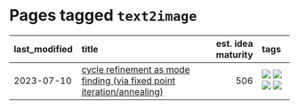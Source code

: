 # Pages tagged `text2image`

|last_modified|title|est. idea maturity|tags
|:---|:---|---:|:---|
|2023-07-10|[cycle refinement as mode finding (via fixed point iteration/annealing)](../cycle_refinement_as_modefinding.md)|506|[![](https://img.shields.io/badge/tag-experimental-b25b5)](../tags/experimental.md) [![](https://img.shields.io/badge/tag-publication-b08442)](../tags/publication.md) [![](https://img.shields.io/badge/tag-text2image-be4650)](../tags/text2image.md) [![](https://img.shields.io/badge/tag-text2video-3f3dc3)](../tags/text2video.md)|